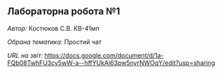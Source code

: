 ## Лабораторна робота №1

*Автор:* Костюков С.В. КВ-41мп

*Обрана тематика:* Простий чат

*URL на звіт:* https://docs.google.com/document/d/1a-FQb08TwhFU3cy5wW-a--hffYUkAi63pw5nyrNWOqY/edit?usp=sharing
